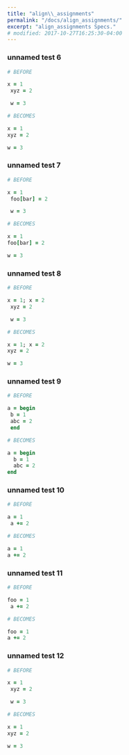 ```yaml
---
title: "align\\_assignments"
permalink: "/docs/align_assignments/"
excerpt: "align_assignments Specs."
# modified: 2017-10-27T16:25:30-04:00
---
```

### unnamed test 6
```ruby
# BEFORE

x = 1
 xyz = 2

 w = 3

```
```ruby
# BECOMES

x = 1
xyz = 2

w = 3

```
### unnamed test 7
```ruby
# BEFORE

x = 1
 foo[bar] = 2

 w = 3

```
```ruby
# BECOMES

x = 1
foo[bar] = 2

w = 3

```
### unnamed test 8
```ruby
# BEFORE

x = 1; x = 2
 xyz = 2

 w = 3

```
```ruby
# BECOMES

x = 1; x = 2
xyz = 2

w = 3

```
### unnamed test 9
```ruby
# BEFORE

a = begin
 b = 1
 abc = 2
 end

```
```ruby
# BECOMES

a = begin
  b = 1
  abc = 2
end

```
### unnamed test 10
```ruby
# BEFORE

a = 1
 a += 2

```
```ruby
# BECOMES

a = 1
a += 2

```
### unnamed test 11
```ruby
# BEFORE

foo = 1
 a += 2

```
```ruby
# BECOMES

foo = 1
a += 2

```
### unnamed test 12
```ruby
# BEFORE

x = 1
 xyz = 2

 w = 3

```
```ruby
# BECOMES

x = 1
xyz = 2

w = 3

```
